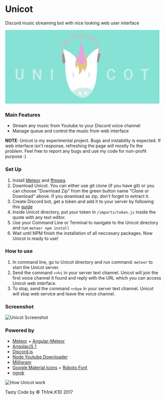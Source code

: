 # Unicot
Discord music streaming bot with nice looking web user interface

![Unicot](https://github.com/Th1nkK1D/unicot/blob/master/public/unicot_banner.jpg?raw=true)

### Main Features
- Stream any music from Youtube to your Discord voice channel
- Manage queue and control the music from web interface

**NOTE**: Unicot is my experimental project. Bugs and instability is expected. If web interface isn't response, refreshing the page will mostly fix the problem. Feel free to report any bugs and use my code for non-profit purpose :)

### Set Up
1. Install [Meteor](https://www.meteor.com/install) and [ffmpeg](https://github.com/adaptlearning/adapt_authoring/wiki/Installing-FFmpeg).
2. Download Unicot. You can either use git clone (if you have git) or you can choose "Download Zip" from the green button name "Clone or Download" above. If you download as zip, don't forget to extract it.
3. Create Discord bot, get a token and add it to your server by following this [guide](https://github.com/reactiflux/discord-irc/wiki/Creating-a-discord-bot-&-getting-a-token)
4. Inside Unicot directory, put your token in `/imports/token.js` inside the quote with any text editor.
5. Use your Command Line or Terminal to navigate to the Unicot directory and run `meteor npm install`
6. Wait until NPM finish the installation of all neccesary packages. Now Unicot is ready to use!

### How to use
1. In command line, go to Unicot directory and run command: `meteor` to start the Unicot server.
2. Send the command `>>hi` in your server text channel. Unicot will join the first voice channel it found and reply with the URL which you can access Unicot web interface.
3. To stop, send the command `>>bye` in your server text channel. Unicot will stop web service and leave the voice channel.

### Screenshot
![Unicot Screenshot](https://drive.google.com/uc?id=0ByEaNyGcU8cceExzWUY1TnZJUFE)

### Powered by
- [Meteor](https://www.meteor.com) + [Angular-Meteor](https://angular-meteor.com)
- [AngularJS 1](https://angularjs.org)
- [Discord.js](https://discord.js.org/)
- [Node Youtube Downloader](https://github.com/fent/node-ytdl-core)
- [Milligram](https://milligram.github.io)
- [Google Material Icons](https://material.io/icons/) + [Roboto Font](https://fonts.google.com/specimen/Roboto)
- [ngrok](https://ngrok.com)

![How Unicot work](https://drive.google.com/uc?id=0ByEaNyGcU8ccZG9oX2YtTk1nYzg)

Tasty Code by © Th1nk.K1D 2017